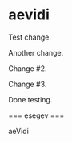 aevidi
======

Test change.

Another change.

Change #2.

Change #3.

Done testing.

=== esegev ===

aeVidi
